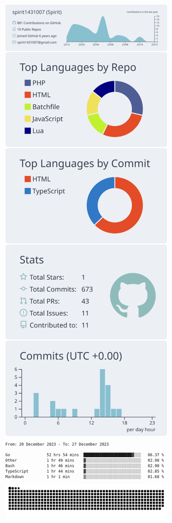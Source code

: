 [![](https://raw.githubusercontent.com/spirit1431007/spirit1431007/master/profile-summary-card-output/nord_bright/0-profile-details.svg)](https://git.io/spiritx)
[![](https://raw.githubusercontent.com/spirit1431007/spirit1431007/master/profile-summary-card-output/nord_bright/1-repos-per-language.svg)](https://git.io/spiritx) [![](https://raw.githubusercontent.com/spirit1431007/spirit1431007/master/profile-summary-card-output/nord_bright/2-most-commit-language.svg)](https://git.io/spiritx)
[![](https://raw.githubusercontent.com/spirit1431007/spirit1431007/master/profile-summary-card-output/nord_bright/3-stats.svg)](https://git.io/spiritx) [![](https://raw.githubusercontent.com/spirit1431007/spirit1431007/master/profile-summary-card-output/nord_bright/4-productive-time.svg)](https://git.io/spiritx)

<!--START_SECTION:waka-->

```txt
From: 20 December 2023 - To: 27 December 2023

Go                52 hrs 54 mins  █████████████████████▓░░░   86.37 %
Other             1 hr 49 mins    ▓░░░░░░░░░░░░░░░░░░░░░░░░   02.98 %
Bash              1 hr 46 mins    ▓░░░░░░░░░░░░░░░░░░░░░░░░   02.90 %
TypeScript        1 hr 44 mins    ▓░░░░░░░░░░░░░░░░░░░░░░░░   02.85 %
Markdown          1 hr 1 min      ▒░░░░░░░░░░░░░░░░░░░░░░░░   01.68 %
```

<!--END_SECTION:waka-->

![contribution](https://github.com/spirit1431007/spirit1431007/blob/output/github-contribution-grid-snake.svg)

